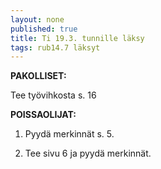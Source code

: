 ```yaml
---
layout: none
published: true
title: Ti 19.3. tunnille läksy
tags: rub14.7 läksyt
---
```

**PAKOLLISET:**

Tee työvihkosta s. 16 

**POISSAOLIJAT:**

1. Pyydä merkinnät s. 5.

2. Tee sivu 6 ja pyydä merkinnät.
